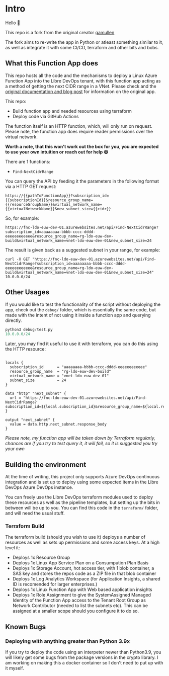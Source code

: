 # Intro

Hello :wave:

This repo is a fork from the original creator [gamullen](https://github.com/gamullen/FindNextCIDRRange)

The fork aims to re-write the app in Python or atleast something similar to it, as well as integrate it with some CI/CD, terraform and other bits and bobs.

## What this Function App does

This repo hosts all the code and the mechanisms to deploy a Linux Azure Function App into the Libre DevOps tenant, with this function app acting as a method of getting the next CIDR range in a VNet.  Please check and the [original documentation and blog post](https://techcommunity.microsoft.com/t5/azure-networking-blog/programmatically-find-next-available-cidr-for-subnet/ba-p/3266016) for information on the original app. 

This repo:

- Build function app and needed resources using terraform
- Deploy code via GitHub Actions

The function itself is an HTTP function, which, will only run on request. Please note, the function app does require reader permissions over the virtual network.

**Worth a note, that this won't work out the box for you, you are expected to use your own intuition or reach out for help :smile:**

There are 1 functions:
- `Find-NextCidrRange` 

You can query the API by feeding it the parameters in the following format via a HTTP GET request:

`https://{{pathToFunctionApp}}?subscription_id={{subscriptionId}}&resource_group_name={{resourceGroupName}}&virtual_network_name={{virtualNetworkName}}&new_subnet_size={{cidr}}`

So, for example:

`https://fnc-ldo-euw-dev-01.azurewebsites.net/api/Find-NextCidrRange?subscription_id=aaaaaaaa-bbbb-cccc-dddd-eeeeeeeeeeee&resource_group_name=rg-ldo-euw-dev-build&virtual_network_name=vnet-ldo-euw-dev-01&new_subnet_size=24`

The result is given back as a suggested subnet in your range, for example:

```text
curl -X GET "https://fnc-ldo-euw-dev-01.azurewebsites.net/api/Find-NextCidrRange?subscription_id=aaaaaaaa-bbbb-cccc-dddd-eeeeeeeeeeee&resource_group_name=rg-ldo-euw-dev-build&virtual_network_name=vnet-ldo-euw-dev-01&new_subnet_size=24"
10.0.0.0/24
```

## Other Usages

If you would like to test the functionality of the script without deploying the app, check out the `debug/` folder, which is essentially the same code, but made with the intent of not using it inside a function app and querying directly.

```python
python3 debug/test.py
10.0.0.0/24
```

Later, you may find it useful to use it with terraform, you can do this using the HTTP resource:

```hcl

locals {
  subscription_id      = "aaaaaaaa-bbbb-cccc-dddd-eeeeeeeeeeee"
  resource_group_name  = "rg-ldo-euw-dev-build"
  virtual_network_name = "vnet-ldo-euw-dev-01"
  subnet_size          = 24
}

data "http" "next_subnet" {
  url = "https://fnc-ldo-euw-dev-01.azurewebsites.net/api/Find-NextCidrRange?subscription_id=${local.subscription_id}&resource_group_name=${local.resource_group_name}&virtual_network_name=${local.virtual_network_name}&new_subnet_size=${local.subnet_size}"
}

output "next_subnet" {
  value = data.http.next_subnet.response_body
}
```

_Please note, my function app will be taken down by Terraform regularly, chances are if you try to test query it, it will fail, so it is suggested you try your own_

## Building the environment

At the time of writing, this project only supports Azure DevOps continuous integration and is set up to deploy using some expected items in the Libre DevOps Azure DevOps instance.

You can freely use the Libre DevOps terraform modules used to deploy these resources as well as the pipeline templates, but setting up the bits in between will be up to you.  You can find this code in the `terraform/` folder, and will need the usual stuff.

### Terraform Build

The terraform build (should you wish to use it) deploys a number of resources as well as sets up permissions and some access keys.  At a high level it:

- Deploys 1x Resource Group
- Deploys 1x Linux App Service Plan on a Consumpution Plan Basis
- Deploys 1x Storage Account, hot access tier, with 1 blob container, a SAS key and stores the repos code as a ZIP file in that blob container
- Deploys 1x Log Analytics Workspace (for Application Insights, a shared ID is recomended for larger enterprises.)
- Deploys 1x Linux Function App with Web based application insights
- Deploys 1x Role Assignment to give  the SystemAssigned Managed Identity of the Function App access to the Tenant Root Group as Network Contributor (needed to list the subnets etc).  This can be assigned at a smaller scope should you configure it to do so.


## Known Bugs

### Deploying with anything greater than Python 3.9x

If you try to deploy the code using an interpeter newer than Python3.9, you will likely get some bugs from the package versions in the crypto library.  I am working on making this a docker container so I don't need to put up with it myself.